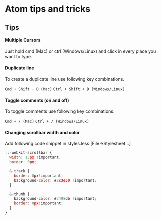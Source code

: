 # Atom tips and tricks

## Tips
#### Multiple Cursors
Just hold cmd (Mac) or ctrl (Windows/Linux) and click in every place you want to type.

#### Duplicate line
To create a duplicate line use following key combinations.

`Cmd + Shift + D (Mac)`
`Ctrl + Shift + D (Windows/Linux)`

#### Toggle comments (on and off)
To toggle comments use following key combinations.

`Cmd + / (Mac)`
`Ctrl + / (Windows/Linux)`

#### Changing scrollbar width and color
Add following code snippet in styles.less [File->Stylesheet...]

```javascript
::-webkit-scrollbar {
  width: 15px !important;
  border: 0px;

  &-track {
    border: 0px!important;
    background-color: #2c3e50 !important;
  }

  &-thumb {
    background-color: #3498db !important;
    border: 0px!important;
  }
}
```
